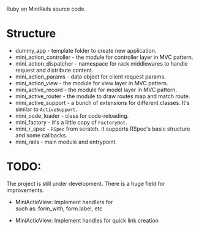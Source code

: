 Ruby on MiniRails source code.

# Structure

* dummy_app - template folder to create new application.
* mini_action_controller - the module for controller layer in MVC pattern.
* mini_action_dispatcher - namespace for rack middlewares to handle request and distribute content.
* mini_action_params - data object for client request params.
* mini_action_view - the module for view layer in MVC pattern.
* mini_active_record - the module for model layer in MVC pattern.
* mini_active_router - the module to draw routes map and match route.
* mini_active_support - a bunch of extensions for different classes. It's similar to `ActiveSupport`.
* mini_code_loader - class for code-reloading.
* mini_factory - it's a little copy of `FactoryBot`.
* mini_r_spec - `RSpec` from scratch. It supports RSpec's basic structure and some callbacks.
* mini_rails - main module and entrypoint.

# TODO:

The project is still under development. There is a huge field for improvements.

* MiniActioView: Implement handlers for <form> such as: form_with, form.label, etc
* MiniActioView: Implement handles for quick link creation
